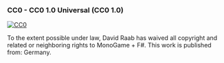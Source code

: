 ### CC0 - CC0 1.0 Universal (CC0 1.0)

[![CC0](https://licensebuttons.net/p/zero/1.0/88x31.png)](http://creativecommons.org/publicdomain/zero/1.0/)

To the extent possible under law, David Raab has waived all copyright and related or neighboring rights to MonoGame + F#. This work is published from: Germany.
